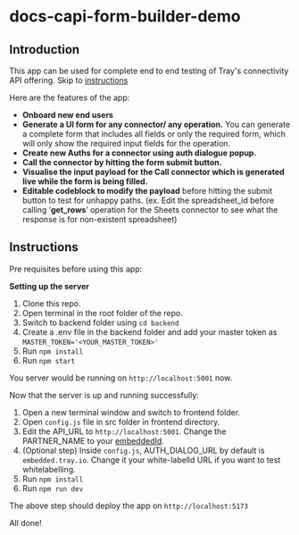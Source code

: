 # docs-capi-form-builder-demo

## Introduction

This app can be used for complete end to end testing of Tray's connectivity API offering. Skip to [instructions](#instructions)

Here are the features of the app:

- **Onboard new end users**
- **Generate a UI form for any connector/ any operation.**
  You can generate a complete form that includes all fields or only the required form, which will only show the required input fields for the operation.
- **Create new Auths for a connector using auth dialogue popup.**
- **Call the connector by hitting the form submit button.**
- **Visualise the input payload for the Call connector which is generated live while the form is being filled.**
- **Editable codeblock to modify the payload** before hitting the submit button to test for unhappy paths. (ex. Edit the spreadsheet_id before calling ‘**get_rows**’ operation for the Sheets connector to see what the response is for non-existent spreadsheet)

## Instructions

Pre requisites before using this app:

**Setting up the server**

1. Clone this repo.
2. Open terminal in the root folder of the repo.
3. Switch to backend folder using `cd backend`
4. Create a .env file in the backend folder and add your master token as `MASTER_TOKEN='<YOUR_MASTER_TOKEN>'`
5. Run `npm install`
6. Run `npm start`

You server would be running on `http://localhost:5001` now.

Now that the server is up and running successfully:

1. Open a new terminal window and switch to frontend folder.
2. Open `config.js` file in src folder in frontend directory.
3. Edit the API_URL to `http://localhost:5001`. Change the PARTNER_NAME to your [embeddedId](https://tray.io/documentation/embedded/getting-started/embedded-id-and-master-token/).
4. (Optional step) Inside `config.js`, AUTH_DIALOG_URL by default is `embedded.tray.io`. Change it your white-labelld URL if you want to test whitelabelling.
5. Run `npm install`
6. Run `npm run dev`

The above step should deploy the app on `http://localhost:5173`

All done!
